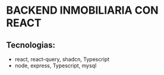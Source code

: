 # BACKEND INMOBILIARIA CON REACT

## Tecnologias:

* react, react-query, shadcn, Typescript
* node, express, Typescript, mysql